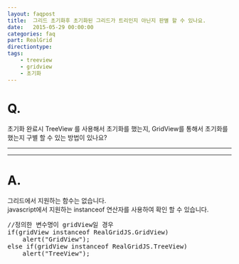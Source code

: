 ```yaml
---
layout: faqpost
title:  그리드 초기화후 초기화된 그리드가 트리인지 아닌지 판별 할 수 있나요.
date:   2015-05-29 00:00:00
categories: faq
part: RealGrid
directiontype: 
tags:
    - treeview
    - gridview
    - 초기화
---
```


# Q.

초기화 완료시 TreeView 를 사용해서 초기화를 했는지, GridView를 통해서 초기화를 했는지 구별 할 수 있는 방법이 있나요?
  
---
***

# A.

그리드에서 지원하는 함수는 없습니다.   
javascript에서 지원하는 instanceof 연산자를 사용하여 확인 할 수 있습니다. 

<pre class="prettyprint">
//정의한 변수명이 gridView일 경우
if(gridView instanceof RealGridJS.GridView)
    alert("GridView");
else if(gridView instanceof RealGridJS.TreeView)
    alert("TreeView");
</pre>
